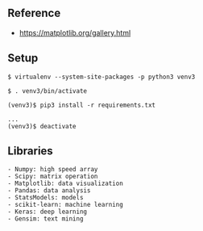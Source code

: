 ## Reference
- https://matplotlib.org/gallery.html

## Setup
```
$ virtualenv --system-site-packages -p python3 venv3

$ . venv3/bin/activate

(venv3)$ pip3 install -r requirements.txt

...
(venv3)$ deactivate
```


## Libraries
    - Numpy: high speed array
    - Scipy: matrix operation
    - Matplotlib: data visualization
    - Pandas: data analysis
    - StatsModels: models
    - scikit-learn: machine learning
    - Keras: deep learning
    - Gensim: text mining